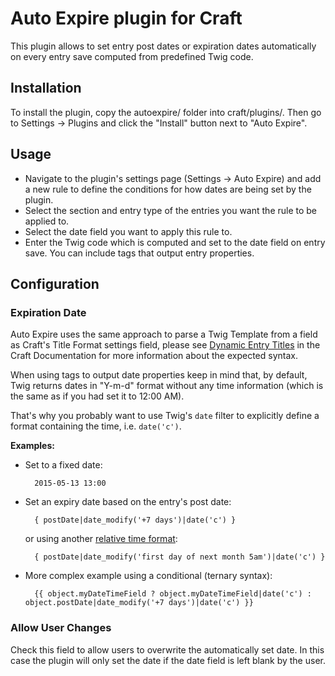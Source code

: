 # Auto Expire plugin for Craft

This plugin allows to set entry post dates or expiration dates automatically on every entry save computed from predefined Twig code.

## Installation

To install the plugin, copy the autoexpire/ folder into craft/plugins/. Then go to Settings → Plugins and click the "Install" button next to "Auto Expire".

## Usage

- Navigate to the plugin's settings page (Settings → Auto Expire) and add a new rule to define the conditions for how dates are being set by the plugin.
- Select the section and entry type of the entries you want the rule to be applied to.
- Select the date field you want to apply this rule to.
- Enter the Twig code which is computed and set to the date field on entry save. You can include tags that output entry properties.

## Configuration

### Expiration Date

Auto Expire uses the same approach to parse a Twig Template from a field as Craft's Title Format settings field, please see [Dynamic Entry Titles][1] in the Craft Documentation for more information about the expected syntax.

When using tags to output date properties keep in mind that, by default, Twig returns dates in "Y-m-d" format without any time information (which is the same as if you had set it to 12:00 AM).

That's why you probably want to use Twig's `date` filter to explicitly define a format containing the time, i.e. `date('c')`.

**Examples:**

- Set to a fixed date:

        2015-05-13 13:00

- Set an expiry date based on the entry's post date:

        { postDate|date_modify('+7 days')|date('c') }

  or using another [relative time format][2]:

        { postDate|date_modify('first day of next month 5am')|date('c') }

- More complex example using a conditional (ternary syntax):

        {{ object.myDateTimeField ? object.myDateTimeField|date('c') : object.postDate|date_modify('+7 days')|date('c') }}

### Allow User Changes

Check this field to allow users to overwrite the automatically set date. In this case the plugin will only set the date if the date field is left blank by the user.


  [1]: http://buildwithcraft.com/docs/sections-and-entries#dynamic-entry-titles
  [2]: http://php.net/manual/de/datetime.formats.relative.php
